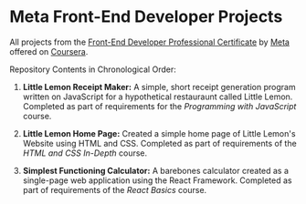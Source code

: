 # Meta Front-End Developer Projects

All projects from the [Front-End Developer Professional Certificate](https://www.coursera.org/professional-certificates/meta-front-end-developer) by [Meta](https://www.meta.com/) offered on [Coursera](https://www.coursera.org).

Repository Contents in Chronological Order:

1. **Little Lemon Receipt Maker:** A simple, short receipt generation program written on JavaScript for a hypothetical restauraunt called Little Lemon. Completed as part of requirements for the _Programming with JavaScript_ course.

2. **Little Lemon Home Page:** Created a simple home page of Little Lemon's Website using HTML and CSS. Completed as part of requirements of the _HTML and CSS In-Depth_ course.

3. **Simplest Functioning Calculator:** A barebones calculator created as a single-page web application using the React Framework. Completed as part of requirements of the _React Basics_ course.
